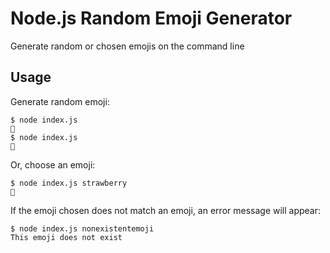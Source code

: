 # Node.js Random Emoji Generator

Generate random or chosen emojis on the command line

## Usage

Generate random emoji:

```
$ node index.js
🍃
$ node index.js
🥹
```

Or, choose an emoji:

```
$ node index.js strawberry
🍓
```

If the emoji chosen does not match an emoji, an error message will appear:

```
$ node index.js nonexistentemoji
This emoji does not exist
```
